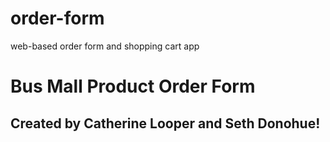 # order-form
web-based order form and shopping cart app

# Bus Mall Product Order Form

## Created by Catherine Looper and Seth Donohue!
